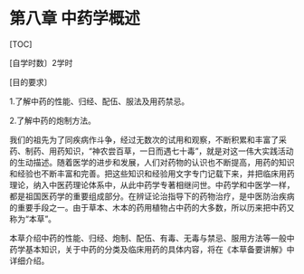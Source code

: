 # 第八章  中药学概述

[TOC]

[自学时数〕2学时

[目的要求〕

1.了解中药的性能、归经、配伍、服法及用药禁忌。

2.了解中药的炮制方法。

我们的祖先为了同疾病作斗争，经过无数次的试用和观察，不断积累和丰富了采药、制药、用药知识，“神农尝百草，一日而遇七十毒”，就是对这一伟大实践活动的生动描述。随着医学的进步和发展，人们对药物的认识也不断提高，用药的知识和经验也不断丰富和完善。把这些知识和经验用文字专门记载下来，并把临床用药理论，纳入中医药理论体系中，从此中药学专著相继问世。中药学和中医学一样，都是祖国医药学的重要组成部分。在辨证论治指导下的药物治疗，是中医防治疾病的重要手段之一。由于草本、木本的药用植物占中药的大多数，所以历来把中药又称为“本草”。

本草介绍中药的性能、归经、炮制、配伍、有毒、无毒与禁忌、服用方法等一般中药学基本知识，关于中药的分类及临床用药的具体内容，将在《本草备要讲解》中详细介绍。
